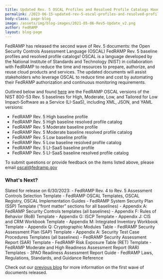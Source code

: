 ```yaml
---
title: Updated Rev. 5 OSCAL Profiles and Resolved Profile Catalogs Have Been Released
permalink: /2023-06-15-updated-rev-5-oscal-profiles-and-resolved-profile-catalogs-have-been-released/
body-class: page-blog
image: /assets/img/blog-images/2021-05-06-Rev5-Update_v2.png
author: FedRAMP
layout: blog-page
---
```

FedRAMP has released the second wave of Rev. 5 documents: the Open Security Controls Assessment Language (OSCAL) FedRAMP Rev. 5 baseline profiles and resolved profile catalogs! OSCAL is a language developed by the National Institute of Standards and Technology (NIST) in collaboration with FedRAMP to reduce the time and resources to prepare, authorize, and reuse cloud products and services. The updated documents will assist stakeholders who leverage OSCAL to reduce time and cost by automating their FedRAMP authorization and continuous monitoring requirements. 

Outlined below and found <a href="https://github.com/GSA/fedramp-automation/tree/master/dist/content/rev5/baselines" target="_blank" rel="noopener noreferrer">here</a> are the FedRAMP OSCAL versions of the NIST 800-53 Rev. 5 baselines for High, Moderate, Low, and Tailored for Low Impact-Software as a Service (LI-SaaS), including XML, JSON, and YAML versions:
- FedRAMP Rev. 5 High baseline profile
- FedRAMP Rev. 5 High baseline resolved profile catalog
- FedRAMP Rev. 5 Moderate baseline profile
- FedRAMP Rev. 5 Moderate baseline resolved profile catalog
- FedRAMP Rev. 5 Low baseline profile
- FedRAMP Rev. 5 Low baseline resolved profile catalog
- FedRAMP Rev. 5 LI-SaaS baseline profile
- FedRAMP Rev. 5 LI-SaaS baseline resolved profile catalog

To submit questions or provide feedback on the items listed above, please email <a href="mailto:oscal@fedramp.gov" target="_blank" rel="noopener noreferrer">oscal@fedramp.gov</a> 

<h3>What's Next?</h3>
Slated for release on 6/30/2023:
- FedRAMP Rev. 4 to Rev. 5 Assessment Controls Selection Template
- FedRAMP OSCAL Templates, OSCAL Registry, OSCAL Implementation Guides
- FedRAMP System Security Plan (SSP) Template (“front matter” sections for all baselines)
  - Appendix A: FedRAMP Security Controls templates (all baselines)
  - Appendix F: Rules of Behavior (RoB) Template
  - Appendix G: ISCP Template
  - Appendix J: CIS and CRM Workbook Template
  - Appendix M: Integrated Inventory Workbook Template
  - Appendix Q: Cryptographic Modules Table
- FedRAMP Security Assessment Plan (SAP) Template
  - Appendix A: Security Test Case Procedures Templates (all baselines)
- FedRAMP Security Assessment Report (SAR) Template
- FedRAMP Risk Exposure Table (RET) Template
- FedRAMP Moderate and High Readiness Assessment Report (RAR) Templates
- 3PAO Readiness Assessment Report Guide
- FedRAMP Laws, Regulations, Standards, and Guidance Reference

Check out our <a href="https://www.fedramp.gov/blog/2023-05-30-rev-5-baselines-have-been-approved-and-released/" target="_blank" rel="noopener noreferrer">previous blog</a> for more information on the first wave of documents released. 
